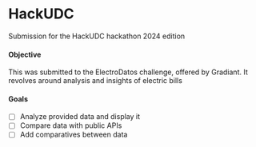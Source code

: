 # HackUDC
Submission for the HackUDC hackathon 2024 edition

#### Objective
This was submitted to the ElectroDatos challenge, offered by Gradiant. It revolves around analysis and insights of electric bills

#### Goals
- [ ] Analyze provided data and display it
- [ ] Compare data with public APIs
- [ ] Add comparatives between data
